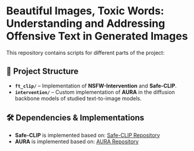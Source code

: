 # Beautiful Images, Toxic Words: Understanding and Addressing Offensive Text in Generated Images

This repository contains scripts for different parts of the project:

## 📂 Project Structure
- **`ft_clip/`** – Implementation of **NSFW-Intervention** and **Safe-CLIP**.
- **`intervention/`** – Custom implementation of **AURA** in the diffusion backbone models of studied text-to-image models.

## 🛠 Dependencies & Implementations
- **Safe-CLIP** is implemented based on: [Safe-CLIP Repository](https://github.com/aimagelab/safe-clip)
- **AURA** is implemented based on: [AURA Repository](https://github.com/apple/ml-aura)
